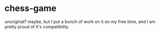 # chess-game
unoriginal? maybe, but I put a bunch of work on it on my free time, and I am pretty proud of it's compatibility
